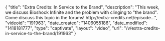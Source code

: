 {
    "title": "Extra Credits: In Service to the Brand",
    "description": "This week, we discuss Bioshock Infinite and the problem with clinging to \"the brand\". Come discuss this topic in the forums! http:\/\/extra-credits.net\/episode...",
    "videoid": "191963",
    "date_created": "1406055186",
    "date_modified": "1418181777",
    "type": "captivate",
    "layout": "video",
    "url": "\/v\/extra-credits-in-service-to-the-brand\/191963"
}